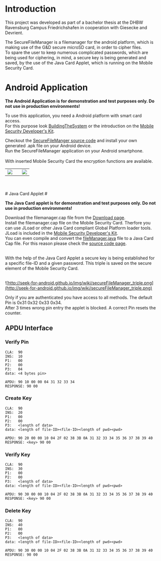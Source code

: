 # Introduction #

This project was developed as part of a bachelor thesis at the DHBW Ravensburg Campus Friedrichshafen in cooperation with Giesecke and Devrient.<br />

The SecureFileManager is a filemanager for the android platform, which is making use of the G&D secure microSD card, in order to cipher files.<br />
To spare the user to keep numerous complicated passwords, which are being used for ciphering, in mind, a secure key is being generated and saved, by the use of the Java Card Applet, which is running on the Mobile Security Card.<br />


# Android Application #

**The Android Application is for demonstration and test purposes only. Do not use in production environments!**<br />

To use this application, you need a Android platform with smart card access.<br />
For this purpose look [BuildingTheSystem](http://code.google.com/p/seek-for-android/wiki/BuildingTheSystem) or the introduction on the [Mobile Security Developer's Kit](https://www.cardsolutions-shop.com/shop/gi-de/).<br />

Checkout the [SecureFileManger source code](http://code.google.com/p/seek-for-android/source/browse/#svn/trunk/applications/SecureFileManager/SecurityFileManager) and install your own generated .apk file on your Android device.<br />
Run the SecureFileManager application on your Android smartphone.
<br /><br />
With inserted Mobile Security Card the encryption functions are available.<br />

<table>
<tr>
<td><img src='http://seek-for-android.github.io/img/wiki/secureFileManager_encrypt_menu.png' /></td>
<td></td>
<td><img src='http://seek-for-android.github.io/img/wiki/secureFileManager_encrypt_file.png' /></td>
</tr>
</table>
<br /><br />
# Java Card Applet #

**The Java Card applet is for demonstration and test purposes only. Do not use in production environments!**<br />

Download the filemanager.cap file from the [Download page](http://code.google.com/p/seek-for-android/source/browse/#svn/trunk/applications/SecureFileManager/JavaCardApplet/com/gieseckedevrient/javacard/filemanager/javacard).<br />
Install the filemanager.cap file on the Mobile Security Card. Therfore you can use JLoad or other Java Card compliant Global Platform loader tools.<br />
JLoad is included in the [Mobile Security Developer's Kit](https://www.cardsolutions-shop.com/shop/gi-de/).<br />
You can even compile and convert the [fileManager.java](http://code.google.com/p/seek-for-android/source/browse/#svn/trunk/applications/SecureFileManager/JavaCardApplet/com/gieseckedevrient/javacard/filemanager%3Fstate%3Dclosed) file to a Java Card Cap file. For this reason please check the [source code page](http://code.google.com/p/seek-for-android/source/browse/#svn/trunk/applications/SecureFileManager/JavaCardApplet).<br /><br />

With the help of the Java Card Applet a secure key is being established for a specific file-ID and a given password.
This triple is saved on the secure element of the Mobile Security Card.<br /><br />

![http://seek-for-android.github.io/img/wiki/secureFileManager_triple.png](http://seek-for-android.github.io/img/wiki/secureFileManager_triple.png)

Only if you are authenticated you have access to all methods. The default Pin is 0x31 0x32 0x33 0x34.<br />
After 3 times wrong pin entry the applet is blocked. A correct Pin resets the counter.

## APDU Interface ##
### Verify Pin ###
```
CLA:  90
INS:  10
P1:   00
P2:   00
P3:   04
data: <4 bytes pin>

APDU: 90 10 00 00 04 31 32 33 34
RESPONSE: 90 00
```

### Create Key ###
```
CLA:  90
INS:  20
P1:   00
P2:   00
P3:   <length of data>
data: <length of file-ID><file-ID><length of pwd><pwd>

APDU: 90 20 00 00 10 04 2F 02 38 3B 0A 31 32 33 34 35 36 37 38 39 40
RESPONSE: <key> 90 00
```

### Verify Key ###
```
CLA:  90
INS:  30
P1:   00
P2:   00
P3:   <length of data>
data: <length of file-ID><file-ID><length of pwd><pwd>

APDU: 90 30 00 00 10 04 2F 02 38 3B 0A 31 32 33 34 35 36 37 38 39 40
RESPONSE: <key> 90 00
```

### Delete Key ###
```
CLA:  90
INS:  40
P1:   00
P2:   00
P3:   <length of data>
data: <length of file-ID><file-ID><length of pwd><pwd>

APDU: 90 30 00 00 10 04 2F 02 38 3B 0A 31 32 33 34 35 36 37 38 39 40
RESPONSE: 90 00
```